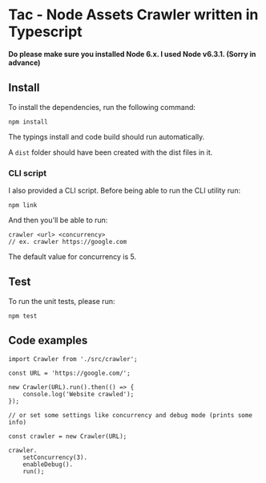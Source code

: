 # Tac - Node Assets Crawler written in Typescript

**Do please make sure you installed Node 6.x. I used Node v6.3.1. (Sorry in advance)**

## Install
To install the dependencies, run the following command:

    npm install
    
The typings install and code build should run automatically. 

A `dist` folder should have been created with the dist files in it.

### CLI script
I also provided a CLI script. Before being able to run the CLI utility run:

    npm link
    
And then you'll be able to run:
    
    crawler <url> <concurrency>
    // ex. crawler https://google.com


The default value for concurrency is 5.

## Test
To run the unit tests, please run:
    
    npm test
    
## Code examples

    import Crawler from './src/crawler';
    
    const URL = 'https://google.com/';
    
    new Crawler(URL).run().then(() => {
        console.log('Website crawled');
    });
    
    // or set some settings like concurrency and debug mode (prints some info)
    
    const crawler = new Crawler(URL);
    
    crawler.
        setConcurrency(3).
        enableDebug().
        run();
